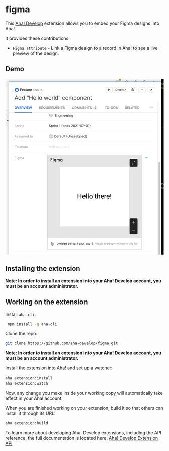 # figma

This [Aha! Develop](https://www.aha.io/develop/overview) extension allows you to embed your Figma designs into Aha!.

It provides these contributions:

- `Figma attribute` - Link a Figma design to a record in Aha! to see a live preview of the design.

## Demo

![demo](figma.png)

## Installing the extension

**Note: In order to install an extension into your Aha! Develop account, you must be an account administrator.**

## Working on the extension

Install `aha-cli`:

```sh
 npm install -g aha-cli
```

Clone the repo:

```sh
git clone https://github.com/aha-develop/figma.git
```

**Note: In order to install an extension into your Aha! Develop account, you must be an account administrator.**

Install the extension into Aha! and set up a watcher:

```sh
aha extension:install
aha extension:watch
```

Now, any change you make inside your working copy will automatically take effect in your Aha! account.

When you are finished working on your extension, build it so that others can install it through its URL:

```sh
aha extension:build
```

To learn more about developing Aha! Develop extensions, including the API reference, the full documentation is located here: [Aha! Develop Extension API]()
